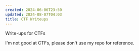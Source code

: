 ```yaml
---
created: 2024-06-06T23:50
updated: 2024-08-07T04:03
title: CTF Writeups
---
```


Write-ups for CTFs

I'm not good at CTFs, please don't use my repo for reference.

